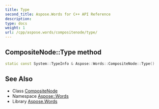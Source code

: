 ```yaml
---
title: Type
second_title: Aspose.Words for C++ API Reference
description: 
type: docs
weight: 1
url: /cpp/aspose.words/compositenode/type/
---
```

## CompositeNode::Type method




```cpp
static const System::TypeInfo & Aspose::Words::CompositeNode::Type()
```

## See Also

* Class [CompositeNode](../)
* Namespace [Aspose::Words](../../)
* Library [Aspose.Words](../../../)
